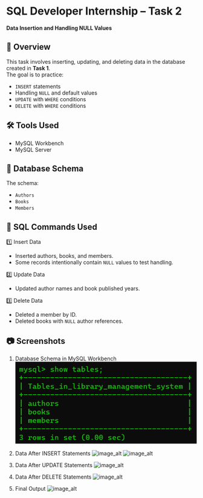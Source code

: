 # SQL Developer Internship – Task 2  
**Data Insertion and Handling NULL Values**

## 📌 Overview
This task involves inserting, updating, and deleting data in the database created in **Task 1**.  
The goal is to practice:
- `INSERT` statements
- Handling `NULL` and default values
- `UPDATE` with `WHERE` conditions
- `DELETE` with `WHERE` conditions

## 🛠 Tools Used
- MySQL Workbench
- MySQL Server

## 📂 Database Schema
The schema:
- `Authors`
- `Books`
- `Members`

## 📜 SQL Commands Used

 1️⃣ Insert Data
- Inserted authors, books, and members.
- Some records intentionally contain `NULL` values to test handling.

 2️⃣ Update Data
- Updated author names and book published years.

 3️⃣ Delete Data
- Deleted a member by ID.
- Deleted books with `NULL` author references.
  
## 📷 Screenshots
1. Database Schema in MySQL Workbench
![image_alt](https://github.com/TTeerrtthh/Elevate_Labs_Day-2/blob/08a309829a0acee8975cfafce86e2470a54c5d79/schema.png)

2. Data After INSERT Statements
![image_alt]()
![image_alt]()

3. Data After UPDATE Statements
![image_alt]()

4. Data After DELETE Statements
![image_alt]()

5. Final Output
![image_alt]()
